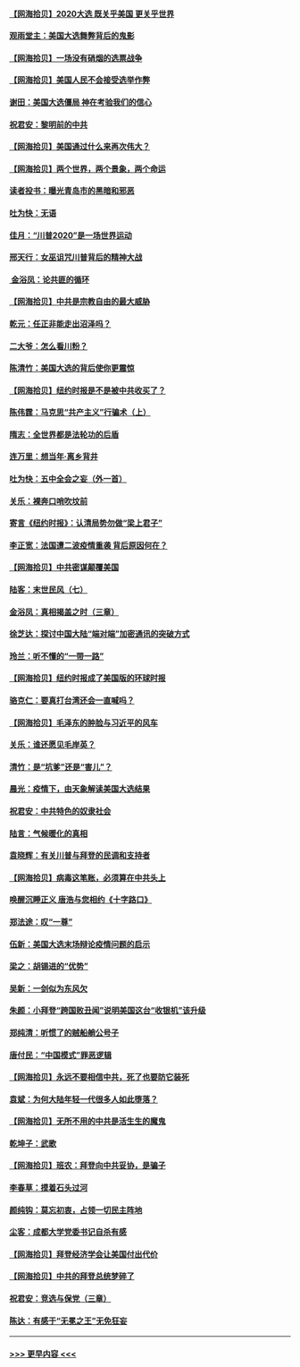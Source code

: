 #### [【网海拾贝】2020大选 既关乎美国 更关乎世界](../pages/nsc993/n12533161.md?t=11081002) 
#### [观雨堂主：美国大选舞弊背后的鬼影](../pages/nsc993/n12533153.md?t=11081002) 
#### [【网海拾贝】一场没有硝烟的选票战争](../pages/nsc993/n12531883.md?t=11081002) 
#### [【网海拾贝】美国人民不会接受选举作弊](../pages/nsc993/n12528850.md?t=11081002) 
#### [谢田：美国大选僵局 神在考验我们的信心](../pages/nsc993/n12527932.md?t=11081002) 
#### [祝君安：黎明前的中共](../pages/nsc993/n12524071.md?t=11081002) 
#### [【网海拾贝】美国通过什么来再次伟大？](../pages/nsc993/n12523844.md?t=11081002) 
#### [【网海拾贝】两个世界，两个景象，两个命运](../pages/nsc993/n12521419.md?t=11081002) 
#### [读者投书：曝光青岛市的黑暗和邪恶](../pages/nsc993/n12520988.md?t=11081002) 
#### [吐为快：无语](../pages/nsc993/n12518588.md?t=11081002) 
#### [佳月：“川普2020”是一场世界运动](../pages/nsc993/n12518581.md?t=11081002) 
#### [邢天行：女巫诅咒川普背后的精神大战](../pages/nsc993/n12517257.md?t=11081002) 
#### [ 金浴凤：论共匪的循环](../pages/nsc993/n12517133.md?t=11081002) 
#### [【网海拾贝】中共是宗教自由的最大威胁](../pages/nsc993/n12516879.md?t=11081002) 
#### [乾元：任正非能走出沼泽吗？](../pages/nsc993/n12515831.md?t=11081002) 
#### [二大爷：怎么看川粉？](../pages/nsc993/n12515820.md?t=11081002) 
#### [陈清竹：美国大选的背后使你更震惊](../pages/nsc993/n12515589.md?t=11081002) 
#### [【网海拾贝】纽约时报是不是被中共收买了？](../pages/nsc993/n12515122.md?t=11081002) 
#### [陈伟霆：马克思“共产主义”行骗术（上）](../pages/nsc993/n12510217.md?t=11081002) 
#### [隋志：全世界都是法轮功的后盾](../pages/nsc993/n12510636.md?t=11081002) 
#### [连万里：想当年‧离乡背井](../pages/nsc993/n12510623.md?t=11081002) 
#### [吐为快：五中全会之妄（外一首）](../pages/nsc993/n12510470.md?t=11081002) 
#### [关乐：裸奔口哨吹坟前](../pages/nsc993/n12510403.md?t=11081002) 
#### [寄言《纽约时报》：认清局势勿做“梁上君子”](../pages/nsc993/n12510042.md?t=11081002) 
#### [李正宽：法国遭二波疫情重袭 背后原因何在？](../pages/nsc993/n12509971.md?t=11081002) 
#### [【网海拾贝】中共密谋颠覆美国](../pages/nsc993/n12509816.md?t=11081002) 
#### [陆客：末世民风（七）](../pages/nsc993/n12507822.md?t=11081002) 
#### [金浴凤：真相揭盖之时（三章）](../pages/nsc993/n12507804.md?t=11081002) 
#### [徐芝达：探讨中国大陆“端对端”加密通讯的突破方式](../pages/nsc993/n12507682.md?t=11081002) 
#### [玲兰：听不懂的“一带一路”](../pages/nsc993/n12507669.md?t=11081002) 
#### [【网海拾贝】纽约时报成了美国版的环球时报](../pages/nsc993/n12507053.md?t=11081002) 
#### [骆克仁：要真打台湾还会一直喊吗？](../pages/nsc993/n12506843.md?t=11081002) 
#### [【网海拾贝】毛泽东的肿脸与习近平的风车](../pages/nsc993/n12504537.md?t=11081002) 
#### [关乐：谁还愿见毛岸英？](../pages/nsc993/n12503866.md?t=11081002) 
#### [清竹：是“坑爹”还是“害儿”？](../pages/nsc993/n12503034.md?t=11081002) 
#### [晨光：疫情下，由天象解读美国大选结果](../pages/nsc993/n12502536.md?t=11081002) 
#### [祝君安：中共特色的奴隶社会](../pages/nsc993/n12501529.md?t=11081002) 
#### [陆言：气候暖化的真相](../pages/nsc993/n12501183.md?t=11081002) 
#### [袁晓辉：有关川普与拜登的民调和支持者](../pages/nsc993/n12500433.md?t=11081002) 
#### [【网海拾贝】病毒这笔账，必须算在中共头上](../pages/nsc993/n12500320.md?t=11081002) 
#### [唤醒沉睡正义 唐浩与您相约《十字路口》](../pages/nsc993/n12497980.md?t=11081002) 
#### [郑法途：叹“一尊”](../pages/nsc993/n12498837.md?t=11081002) 
#### [伍新：美国大选末场辩论疫情问题的启示](../pages/nsc993/n12498829.md?t=11081002) 
#### [梁之：胡锡进的“优势”](../pages/nsc993/n12498780.md?t=11081002) 
#### [吴新：一剑似为东风欠](../pages/nsc993/n12498772.md?t=11081002) 
#### [朱颜：小拜登“跨国败丑闻”说明美国这台“收银机”该升级](../pages/nsc993/n12498731.md?t=11081002) 
#### [郑纯清：听惯了的贼船艄公号子](../pages/nsc993/n12498721.md?t=11081002) 
#### [唐付民：“中国模式”罪恶逻辑](../pages/nsc993/n12498310.md?t=11081002) 
#### [【网海拾贝】永远不要相信中共，死了也要防它装死](../pages/nsc993/n12498162.md?t=11081002) 
#### [袁斌：为何大陆年轻一代很多人如此堕落？](../pages/nsc993/n12495696.md?t=11081002) 
#### [【网海拾贝】无所不用的中共是活生生的魔鬼](../pages/nsc993/n12495621.md?t=11081002) 
#### [乾坤子：武歌](../pages/nsc993/n12493391.md?t=11081002) 
#### [【网海拾贝】班农：拜登向中共妥协，是骗子](../pages/nsc993/n12492877.md?t=11081002) 
#### [李春草：摸着石头过河](../pages/nsc993/n12491121.md?t=11081002) 
#### [颜纯钩：莫忘初衷，占领一切民主阵地](../pages/nsc993/n12490965.md?t=11081002) 
#### [尘客：成都大学党委书记自杀有感](../pages/nsc993/n12490950.md?t=11081002) 
#### [【网海拾贝】拜登经济学会让美国付出代价](../pages/nsc993/n12489662.md?t=11081002) 
#### [【网海拾贝】中共的拜登总统梦碎了](../pages/nsc993/n12487896.md?t=11081002) 
#### [祝君安：竞选与保党（三章）](../pages/nsc993/n12487258.md?t=11081002) 
#### [陈达：有感于“无冕之王”无免狂妄](../pages/nsc993/n12485133.md?t=11081002) 

----
#### [ >>> 更早内容 <<< ](../indexes/nsc993-earlier.md)
